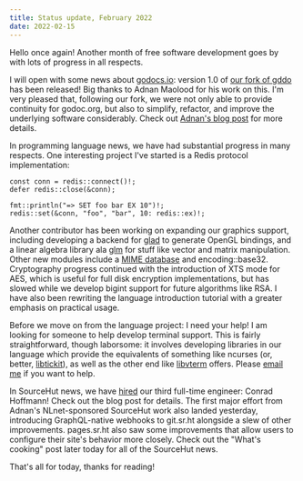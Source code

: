 ```yaml
---
title: Status update, February 2022
date: 2022-02-15
---
```


Hello once again! Another month of free software development goes by with lots
of progress in all respects.

I will open with some news about [godocs.io]: version 1.0 of [our fork of gddo]
has been released! Big thanks to Adnan Maolood for his work on this. I'm very
pleased that, following our fork, we were not only able to provide continuity
for godoc.org, but also to simplify, refactor, and improve the underlying
software considerably. Check out [Adnan's blog post] for more details.

[godocs.io]: https://godocs.io
[our fork of gddo]: https://sr.ht/~sircmpwn/godocs.io
[Adnan's blog post]: https://adnano.co/2022/02/10/godocs.io-one-year-later/

In programming language news, we have had substantial progress in many respects.
One interesting project I've started is a Redis protocol implementation:

```hare
const conn = redis::connect()!;
defer redis::close(&conn);

fmt::println("=> SET foo bar EX 10")!;
redis::set(&conn, "foo", "bar", 10: redis::ex)!;
```

Another contributor has been working on expanding our graphics support,
including developing a backend for [glad] to generate OpenGL bindings, and a
linear algebra library ala [glm] for stuff like vector and matrix manipulation.
Other new modules include a [MIME database] and encoding::base32. Cryptography
progress continued with the introduction of XTS mode for AES, which is useful
for full disk encryption implementations, but has slowed while we develop bigint
support for future algorithms like RSA. I have also been rewriting the language
introduction tutorial with a greater emphasis on practical usage.

[glad]: https://github.com/Dav1dde/glad
[glm]: https://glm.g-truc.net/
[mime database]: https://drewdevault.com/2022/01/28/Implementing-mime-in-xxxx.html

Before we move on from the language project: I need your help! I am looking for
someone to help develop terminal support. This is fairly straightforward, though
laborsome: it involves developing libraries in our language which provide the
equivalents of something like ncurses (or, better, [libtickit]), as well as the
other end like [libvterm] offers. Please [email me] if you want to help.

[libtickit]: http://www.leonerd.org.uk/code/libtickit/
[libvterm]: http://www.leonerd.org.uk/code/libvterm/
[email me]: mailto:sir@cmpwn.com

In SourceHut news, we have [hired] our third full-time engineer: Conrad
Hoffmann! Check out the blog post for details. The first major effort from
Adnan's NLnet-sponsored SourceHut work also landed yesterday, introducing
GraphQL-native webhooks to git.sr.ht alongside a slew of other improvements.
pages.sr.ht also saw some improvements that allow users to configure their
site's behavior more closely. Check out the "What's cooking" post later today
for all of the SourceHut news.

[hired]: https://sourcehut.org/blog/2022-02-02-welcome-conrad/

That's all for today, thanks for reading!
